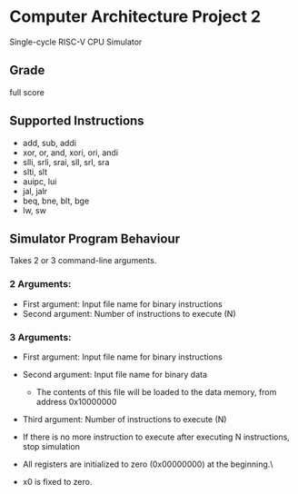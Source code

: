 # Computer Architecture Project 2
Single-cycle RISC-V CPU Simulator

## Grade
full score

## Supported Instructions
- add, sub, addi 
- xor, or, and, xori, ori, andi
- slli, srli, srai, sll, srl, sra
- slti, slt
- auipc, lui
- jal, jalr
- beq, bne, blt, bge
- lw, sw

## Simulator Program Behaviour
Takes 2 or 3 command-line arguments.

### 2 Arguments:
  -  First argument: Input file name for binary instructions
  -  Second argument: Number of instructions to execute (N)

### 3 Arguments:
  -  First argument: Input file name for binary instructions
  -  Second argument: Input file name for binary data
     -  The contents of this file will be loaded to the data memory, from address 0x10000000
  - Third argument: Number of instructions to execute (N)

- If there is no more instruction to execute after executing N instructions, stop simulation

- All registers are initialized to zero (0x00000000) at the beginning.\
- x0 is fixed to zero.
